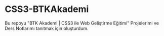 # CSS3-BTKAkademi
Bu repoyu "BTK Akademi | CSS3 ile Web Geliştirme Eğitimi" Projelerimi ve Ders Notlarımı tanıtmak için oluşturdum.
